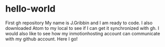 # hello-world
First gh repository
My name is J.Gribbin and I am ready to code.  I also downloaded Atom to my local to see if I can get it synchronized with gh.  I would also like to see how my inmotionhosting account can communicate with my github account.  Here I go!

